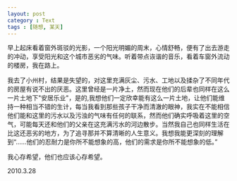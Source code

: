 ```yaml
---
layout: post
category : Text
tags : [随想, 某天]
---
```

早上起床看着窗外斑驳的光影，一个阳光明媚的周末，心情舒畅，便有了出去游走的冲动，享受阳光和这个城市恶劣的气味。听着带点诙谐的音乐，看着车窗外流动的楼房，我在路上。

我去了小州村，结果是失望的，对这里充满灰尘、污水、工地以及揉杂了不同年代的房屋有说不出的厌恶。这里曾经是一片净土，然而现在他们的后辈也同样在这么一片土地下"安居乐业"，是的,我想他们一定欣幸能有这么一片土地，让他们能维持一种相当不错的生计，每当我看到那些孩子干净而清澈的眼神，我实在不能相信他们能和这里的污水以及污浊的气味有任何的联系，然而他们确实呼吸着这里的空气，可能每天还和他们的父亲在这充满污水的河边散步。当然我自己也同样生活在比这还恶劣的地方，为了追寻那并不算清晰的人生意义。我想我能更深刻的理解到“……他们的忍耐力是你所不能想象的高，他们的需求是你所不能想象的低。”

我心存希望，他们也应该心存希望。

2010.3.28